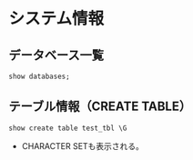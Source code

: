 ﻿# システム情報

## データベース一覧

```clike
show databases;
```

## テーブル情報（CREATE TABLE）

```clike
show create table test_tbl \G
```

- CHARACTER SETも表示される。
